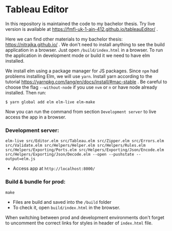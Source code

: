 # Tableau Editor

In this repository is maintained the code to my bachelor thesis.
Try live version is available at https://fmfi-uk-1-ain-412.github.io/tableauEditor/ .

Here we can find other materials to my bachelor thesis: https://nitrajka.github.io/ .
We don't need to install anything to see the build application in a browser. Just open `/build/index.html` in a browser.
To run the application in development mode or build it we need to have elm installed.

We install elm using a package manager for JS packages. Since `npm` had problems installing Elm,
we will use `yarn`.
Install yarn according to the tutorial https://yarnpkg.com/lang/en/docs/install/#mac-stable . Be careful to choose the flag `--without-node` if you use
`nvm` or `n` or have node already installed. Then run:
```
$ yarn global add elm elm-live elm-make
```
Now you can run the command from section `Development server` to live access the app in a browser.

### Development server:
```
elm-live src/Editor.elm src/Tableau.elm src/Zipper.elm src/Errors.elm src/Validate.elm src/Helpers/Helper.elm src/Helpers/Rules.elm src/Helpers/Exporting/Ports.elm src/Helpers/Exporting/Json/Encode.elm src/Helpers/Exporting/Json/Decode.elm --open --pushstate --output=elm.js
```
* Access app at `http://localhost:8000/`


### Build & bundle for prod:
```
make
```

* Files are build and saved into the `/build` folder
* To check it, open `build/index.html` in the browser.

When switching between prod and development environments don't forget to uncomment the correct links for styles in header of `index.html` file.